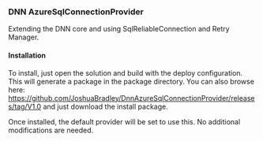 <h3>DNN AzureSqlConnectionProvider</h3>
<p>Extending the DNN core and using SqlReliableConnection and Retry Manager.</p>

<h4>Installation</h4>
<p>To install, just open the solution and build with the deploy configuration. This will generate a package in the package directory. You can also browse here: <a href="https://github.com/JoshuaBradley/DnnAzureSqlConnectionProvider/releases/tag/V1.0">https://github.com/JoshuaBradley/DnnAzureSqlConnectionProvider/releases/tag/V1.0</a> and just download the install package.</p>
<p>Once installed, the default provider will be set to use this. No additional modifications are needed.</p>
